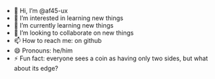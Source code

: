 - 👋 Hi, I’m @af45-ux
- 👀 I’m interested in learning new things
- 🌱 I’m currently learning new things
- 💞️ I’m looking to collaborate on new things
- 📫 How to reach me: on github
- 😄 Pronouns: he/him
- ⚡ Fun fact: everyone sees a coin as having only two sides, but what about its edge? 

<!---
af45-ux/af45-ux is a ✨ special ✨ repository because its `README.md` (this file) appears on your GitHub profile.
You can click the Preview link to take a look at your changes.
--->
